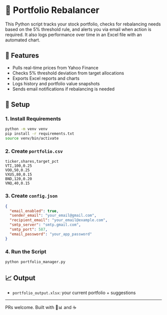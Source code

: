 # 🧮 Portfolio Rebalancer

This Python script tracks your stock portfolio, checks for rebalancing needs based on the 5% threshold rule, and alerts you via email when action is required. It also logs performance over time in an Excel file with an automated chart.

## 🔧 Features

- Pulls real-time prices from Yahoo Finance
- Checks 5% threshold deviation from target allocations
- Exports Excel reports and charts
- Logs history and portfolio value snapshots
- Sends email notifications if rebalancing is needed

## 📁 Setup

### 1. Install Requirements
```bash
python -m venv venv
pip install -r requirements.txt
source venv/bin/activate
```

### 2. Create `portfolio.csv`
```csv
ticker,shares,target_pct
VTI,100,0.25
VOO,50,0.25
VXUS,80,0.15
BND,120,0.20
VNQ,40,0.15
```

### 3. Create `config.json`
```json
{
  "email_enabled": true,
  "sender_email": "your_email@gmail.com",
  "recipient_email": "your_email@example.com",
  "smtp_server": "smtp.gmail.com",
  "smtp_port": 587,
  "email_password": "your_app_password"
}
```

### 4. Run the Script
```bash
python portfolio_manager.py
```

## 📈 Output

- `portfolio_output.xlsx`: your current portfolio + suggestions

---

PRs welcome. Built with 💼📊 and ☕️
